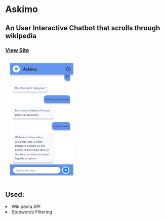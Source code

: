 # Askimo
## An User Interactive Chatbot that scrolls through wikipedia
### <a href="https://sundar-2000.github.io/chatbot" target="_blank">View Site</a>
<p>
<img src="askimo.PNG" width=200 style="margin:15px">
</p>

 ## Used:
 <li> Wikipedia API </li>
 <li> Stopwords Filtering </li>


